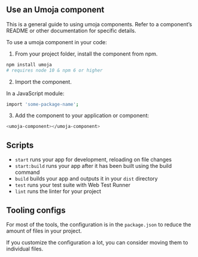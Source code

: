 ## Use an Umoja component

This is a general guide to using umoja components. Refer to a component’s README or other documentation for specific details.

To use a umoja component in your code:

1. From your project folder, install the component from npm.

```bash
npm install umoja
# requires node 10 & npm 6 or higher
```

2. Import the component.

In a JavaScript module:

```bash
import 'some-package-name';
```

3. Add the component to your application or component:

```bash
<umoja-component></umoja-component>
```

## Scripts

- `start` runs your app for development, reloading on file changes
- `start:build` runs your app after it has been built using the build command
- `build` builds your app and outputs it in your `dist` directory
- `test` runs your test suite with Web Test Runner
- `lint` runs the linter for your project

## Tooling configs

For most of the tools, the configuration is in the `package.json` to reduce the amount of files in your project.

If you customize the configuration a lot, you can consider moving them to individual files.
